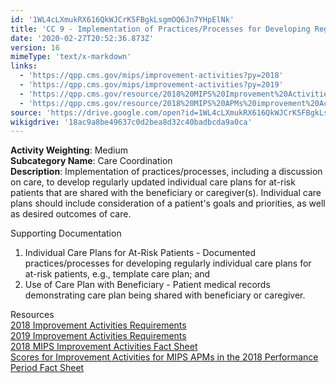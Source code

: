 ```yaml
---
id: '1WL4cLXmukRX616QkWJCrK5FBgkLsgmOQ6Jn7YHpElNk'
title: 'CC 9 - Implementation of Practices/Processes for Developing Regular Individual Care Plans'
date: '2020-02-27T20:52:36.873Z'
version: 16
mimeType: 'text/x-markdown'
links:
  - 'https://qpp.cms.gov/mips/improvement-activities?py=2018'
  - 'https://qpp.cms.gov/mips/improvement-activities?py=2019'
  - 'https://qpp.cms.gov/resource/2018%20MIPS%20Improvement%20Activities%20Fact%20Sheet'
  - 'https://qpp.cms.gov/resource/2018%20MIPS%20APMs%20improvement%20Activities%20scores%20fact%20sheet'
source: 'https://drive.google.com/open?id=1WL4cLXmukRX616QkWJCrK5FBgkLsgmOQ6Jn7YHpElNk'
wikigdrive: '18ac9a8be49637c0d2bea8d32c40badbcda9a0ca'
---
```





**Activity Weighting**: Medium  
**Subcategory Name**: Care Coordination  
**Description**: Implementation of practices/processes, including a discussion on care, to develop regularly updated individual care plans for at-risk patients that are shared with the beneficiary or caregiver(s). Individual care plans should include consideration of a patient's goals and priorities, as well as desired outcomes of care.




Supporting Documentation
1. Individual Care Plans for At-Risk Patients - Documented practices/processes for developing regularly individual care plans for at-risk patients, e.g., template care plan; and 
2. Use of Care Plan with Beneficiary - Patient medical records demonstrating care plan being shared with beneficiary or caregiver.




Resources  
[2018 Improvement Activities Requirements](https://qpp.cms.gov/mips/improvement-activities?py=2018)  
[2019 Improvement Activities Requirements](https://qpp.cms.gov/mips/improvement-activities?py=2019)  
[2018 MIPS Improvement Activities Fact Sheet](https://qpp.cms.gov/resource/2018%20MIPS%20Improvement%20Activities%20Fact%20Sheet)  
[Scores for Improvement Activities for MIPS APMs in the 2018 Performance Period Fact Sheet](https://qpp.cms.gov/resource/2018%20MIPS%20APMs%20improvement%20Activities%20scores%20fact%20sheet)
